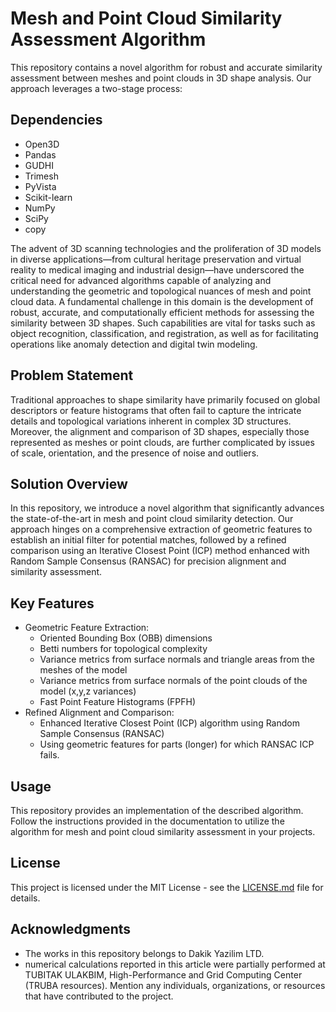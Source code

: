 # Mesh and Point Cloud Similarity Assessment Algorithm

This repository contains a novel algorithm for robust and accurate similarity assessment between meshes and point clouds in 3D shape analysis. Our approach leverages a two-stage process:

## Dependencies

- Open3D
- Pandas
- GUDHI
- Trimesh
- PyVista
- Scikit-learn
- NumPy
- SciPy
- copy

The advent of 3D scanning technologies and the proliferation of 3D models in diverse applications—from cultural heritage preservation and virtual reality to medical imaging and industrial design—have underscored the critical need for advanced algorithms capable of analyzing and understanding the geometric and topological nuances of mesh and point cloud data. A fundamental challenge in this domain is the development of robust, accurate, and computationally efficient methods for assessing the similarity between 3D shapes. Such capabilities are vital for tasks such as object recognition, classification, and registration, as well as for facilitating operations like anomaly detection and digital twin modeling.

## Problem Statement

Traditional approaches to shape similarity have primarily focused on global descriptors or feature histograms that often fail to capture the intricate details and topological variations inherent in complex 3D structures. Moreover, the alignment and comparison of 3D shapes, especially those represented as meshes or point clouds, are further complicated by issues of scale, orientation, and the presence of noise and outliers.

## Solution Overview

In this repository, we introduce a novel algorithm that significantly advances the state-of-the-art in mesh and point cloud similarity detection. Our approach hinges on a comprehensive extraction of geometric features to establish an initial filter for potential matches, followed by a refined comparison using an Iterative Closest Point (ICP) method enhanced with Random Sample Consensus (RANSAC) for precision alignment and similarity assessment.

## Key Features

- Geometric Feature Extraction:
  - Oriented Bounding Box (OBB) dimensions
  - Betti numbers for topological complexity
  - Variance metrics from surface normals and triangle areas from the meshes of the model
  - Variance metrics from surface normals of the point clouds of the model (x,y,z variances)
  - Fast Point Feature Histograms (FPFH)
- Refined Alignment and Comparison:
  - Enhanced Iterative Closest Point (ICP) algorithm using Random Sample Consensus (RANSAC)
  - Using geometric features for parts (longer) for which RANSAC ICP fails.

## Usage

This repository provides an implementation of the described algorithm. Follow the instructions provided in the documentation to utilize the algorithm for mesh and point cloud similarity assessment in your projects.

## License

This project is licensed under the MIT License - see the [LICENSE.md](LICENSE.md) file for details.

## Acknowledgments

- The works in this repository belongs to Dakik Yazilim LTD.
- numerical calculations reported in this article were partially performed at TUBITAK ULAKBIM, High-Performance and Grid Computing Center (TRUBA resources).
Mention any individuals, organizations, or resources that have contributed to the project.




